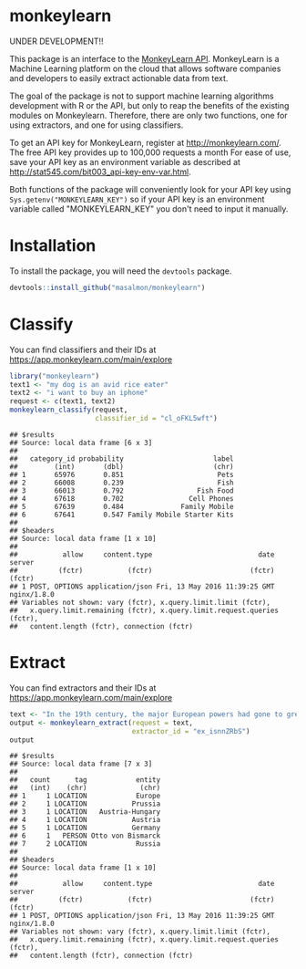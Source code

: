 monkeylearn
===========

UNDER DEVELOPMENT!!

This package is an interface to the [MonkeyLearn API](http://docs.monkeylearn.com/article/api-reference/). MonkeyLearn is a Machine Learning platform on the cloud that allows software companies and developers to easily extract actionable data from text.

The goal of the package is not to support machine learning algorithms development with R or the API, but only to reap the benefits of the existing modules on Monkeylearn. Therefore, there are only two functions, one for using extractors, and one for using classifiers.

To get an API key for MonkeyLearn, register at <http://monkeylearn.com/>. The free API key provides up to 100,000 requests a month For ease of use, save your API key as an environment variable as described at <http://stat545.com/bit003_api-key-env-var.html>.

Both functions of the package will conveniently look for your API key using `Sys.getenv("MONKEYLEARN_KEY")` so if your API key is an environment variable called "MONKEYLEARN\_KEY" you don't need to input it manually.

Installation
============

To install the package, you will need the `devtools` package.

``` r
devtools::install_github("masalmon/monkeylearn")
```

Classify
========

You can find classifiers and their IDs at <https://app.monkeylearn.com/main/explore>

``` r
library("monkeylearn")
text1 <- "my dog is an avid rice eater"
text2 <- "i want to buy an iphone"
request <- c(text1, text2)
monkeylearn_classify(request,
                     classifier_id = "cl_oFKL5wft")
```

    ## $results
    ## Source: local data frame [6 x 3]
    ## 
    ##   category_id probability                      label
    ##         (int)       (dbl)                      (chr)
    ## 1       65976       0.851                       Pets
    ## 2       66008       0.239                       Fish
    ## 3       66013       0.792                  Fish Food
    ## 4       67618       0.702                Cell Phones
    ## 5       67639       0.484              Family Mobile
    ## 6       67641       0.547 Family Mobile Starter Kits
    ## 
    ## $headers
    ## Source: local data frame [1 x 10]
    ## 
    ##           allow     content.type                          date      server
    ##          (fctr)           (fctr)                        (fctr)      (fctr)
    ## 1 POST, OPTIONS application/json Fri, 13 May 2016 11:39:25 GMT nginx/1.8.0
    ## Variables not shown: vary (fctr), x.query.limit.limit (fctr),
    ##   x.query.limit.remaining (fctr), x.query.limit.request.queries (fctr),
    ##   content.length (fctr), connection (fctr)

Extract
=======

You can find extractors and their IDs at <https://app.monkeylearn.com/main/explore>

``` r
text <- "In the 19th century, the major European powers had gone to great lengths to maintain a balance of power throughout Europe, resulting in the existence of a complex network of political and military alliances throughout the continent by 1900.[7] These had started in 1815, with the Holy Alliance between Prussia, Russia, and Austria. Then, in October 1873, German Chancellor Otto von Bismarck negotiated the League of the Three Emperors (German: Dreikaiserbund) between the monarchs of Austria-Hungary, Russia and Germany."
output <- monkeylearn_extract(request = text,
                              extractor_id = "ex_isnnZRbS")
output
```

    ## $results
    ## Source: local data frame [7 x 3]
    ## 
    ##   count      tag            entity
    ##   (int)    (chr)             (chr)
    ## 1     1 LOCATION            Europe
    ## 2     1 LOCATION           Prussia
    ## 3     1 LOCATION   Austria-Hungary
    ## 4     1 LOCATION           Austria
    ## 5     1 LOCATION           Germany
    ## 6     1   PERSON Otto von Bismarck
    ## 7     2 LOCATION            Russia
    ## 
    ## $headers
    ## Source: local data frame [1 x 10]
    ## 
    ##           allow     content.type                          date      server
    ##          (fctr)           (fctr)                        (fctr)      (fctr)
    ## 1 POST, OPTIONS application/json Fri, 13 May 2016 11:39:25 GMT nginx/1.8.0
    ## Variables not shown: vary (fctr), x.query.limit.limit (fctr),
    ##   x.query.limit.remaining (fctr), x.query.limit.request.queries (fctr),
    ##   content.length (fctr), connection (fctr)
